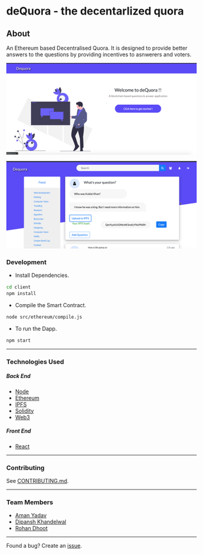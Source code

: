 # deQuora - the decentarlized quora


## About
An Ethereum based Decentralised Quora. It is designed to provide better answers to the questions by providing incentives to asnwerers and voters.

![Home](./client/src/img/home.png)


![Page](./client/src/img/page.png)

### Development

-   Install Dependencies.

```sh
cd client
npm install
```

-   Compile the Smart Contract.

```sh
node src/ethereum/compile.js 
```

-   To run the Dapp.

```sh
npm start
```
---

### Technologies Used

##### Back End

-   [Node](https://nodejs.org)
-   [Ethereum](https://www.ethereum.org/)
-   [IPFS](https://ipfs.io/)
-   [Solidity](https://solidity.readthedocs.io/en/v0.5.12/)
-   [Web3](https://web3js.readthedocs.io/en/v1.2.2/)

##### Front End

-   [React](https://reactjs.org)

---

### Contributing

See [CONTRIBUTING.md](CONTRIBUTING.md).

---

### Team Members

-   [Aman Yadav](https://github.com/amany9000)
-   [Dipansh Khandelwal](https://github.com/DipanshKhandelwal)
-   [Rohan Dhoot](https://github.com/rohan2599)

---

Found a bug? Create an [issue](https://github.com/amany9000/deQuora/issues).